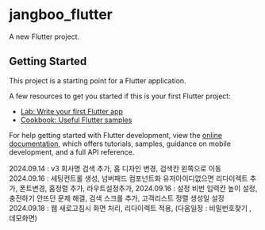 # jangboo_flutter

A new Flutter project.

## Getting Started

This project is a starting point for a Flutter application.

A few resources to get you started if this is your first Flutter project:

- [Lab: Write your first Flutter app](https://docs.flutter.dev/get-started/codelab)
- [Cookbook: Useful Flutter samples](https://docs.flutter.dev/cookbook)

For help getting started with Flutter development, view the
[online documentation](https://docs.flutter.dev/), which offers tutorials,
samples, guidance on mobile development, and a full API reference.



2024.09.14 : v3 회사명 검색 추가, 홈 디자인 변경, 검색칸 왼쪽으로 이동
2024.09.16 : 세팅컨트롤 생성, 넘버패드 컴포넌트화 유저아이디없으면 리다이렉트 추가, 폰트변경, 홈정렬 추가, 라우트설정추가,
2024.09.16 : 설정 비번 입력칸 높이 설정, 충전하기 안뜨던 문제 해결, 검색 스크롤 추가, 고객리스트 정렬 생성일 설정
2024.09.18 : 웹 새로고침시 화면 처리, 리다이렉트 적용, (다음일정 : 비밀번호찾기 , 데모화면)